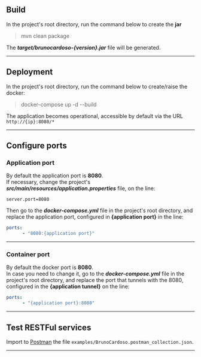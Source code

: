 ## Build
In the project's root directory, run the command below to create the **jar**
> mvn clean package

The **_target/brunocardoso-{version}.jar_** file will be generated.

---

## Deployment
In the project's root directory, run the command below to create/raise the docker:
> docker-compose up -d --build

The application becomes operational, accessible by default via the URL `http://{ip}:8080/*`

---

## Configure ports

### Application port 

By default the application port is **8080**.  
If necessary, change the project's **_src/main/resources/application.properties_** file, on the line:
```
server.port=8080
```

Then go to the **_docker-compose.yml_** file in the project's root directory, and replace the application port, configured in **{application port}** in the line:

```yaml
ports:
      - "8080:{application port}"
```

---

### Container port
By default the docker port is **8080**.  
In case you need to change it, go to the **_docker-compose.yml_** file in the project's root directory, and replace the port that tunnels with the 8080, configured in the **{application tunnel}** on the line:  

```yaml
ports:
      - "{application port}:8080"
```

---

## Test RESTFul services

Import to [Postman](https://www.postman.com/) the file `examples/BrunoCardoso.postman_collection.json`.  
___